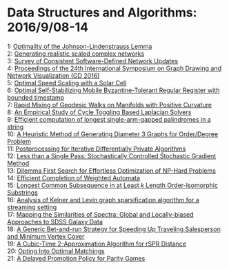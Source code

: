 # Data Structures and Algorithms: 2016/9/08-14  
1: [Optimality of the Johnson-Lindenstrauss Lemma](https://doi.org/10.48550/arXiv.1609.02094)  
2: [Generating realistic scaled complex networks](https://doi.org/10.48550/arXiv.1609.02121)  
3: [Survey of Consistent Software-Defined Network Updates](https://doi.org/10.48550/arXiv.1609.02305)  
4: [Proceedings of the 24th International Symposium on Graph Drawing and  Network Visualization (GD 2016)](https://doi.org/10.48550/arXiv.1609.02443)  
5: [Optimal Speed Scaling with a Solar Cell](https://doi.org/10.48550/arXiv.1609.02668)  
6: [Optimal Self-Stabilizing Mobile Byzantine-Tolerant Regular Register with  bounded timestamp](https://doi.org/10.48550/arXiv.1609.02694)  
7: [Rapid Mixing of Geodesic Walks on Manifolds with Positive Curvature](https://doi.org/10.48550/arXiv.1609.02901)  
8: [An Empirical Study of Cycle Toggling Based Laplacian Solvers](https://doi.org/10.48550/arXiv.1609.02957)  
9: [Efficient computation of longest single-arm-gapped palindromes in a  string](https://doi.org/10.48550/arXiv.1609.03000)  
10: [A Heuristic Method of Generating Diameter 3 Graphs for Order/Degree  Problem](https://doi.org/10.48550/arXiv.1609.03136)  
11: [Postprocessing for Iterative Differentially Private Algorithms](https://doi.org/10.48550/arXiv.1609.03251)  
12: [Less than a Single Pass: Stochastically Controlled Stochastic Gradient  Method](https://doi.org/10.48550/arXiv.1609.03261)  
13: [Dilemma First Search for Effortless Optimization of NP-Hard Problems](https://doi.org/10.48550/arXiv.1609.03545)  
14: [Efficient Completion of Weighted Automata](https://doi.org/10.48550/arXiv.1609.03645)  
15: [Longest Common Subsequence in at Least $k$ Length Order-Isomorphic  Substrings](https://doi.org/10.48550/arXiv.1609.03668)  
16: [Analysis of Kelner and Levin graph sparsification algorithm for a  streaming setting](https://doi.org/10.48550/arXiv.1609.03769)  
17: [Mapping the Similarities of Spectra: Global and Locally-biased  Approaches to SDSS Galaxy Data](https://doi.org/10.48550/arXiv.1609.03932)  
18: [A Generic Bet-and-run Strategy for Speeding Up Traveling Salesperson and  Minimum Vertex Cover](https://doi.org/10.48550/arXiv.1609.03993)  
19: [A Cubic-Time 2-Approximation Algorithm for rSPR Distance](https://doi.org/10.48550/arXiv.1609.04029)  
20: [Opting Into Optimal Matchings](https://doi.org/10.48550/arXiv.1609.04051)  
21: [A Delayed Promotion Policy for Parity Games](https://doi.org/10.48550/arXiv.1609.04087)  